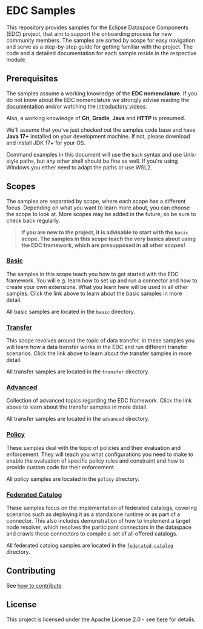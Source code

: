 # EDC Samples

This repository provides samples for the Eclipse Dataspace Components (EDC) project, that aim to support the
onboarding process for new community members. The samples are sorted by scope for easy navigation and serve as a
step-by-step guide for getting familiar with the project. The code and a detailed documentation for each sample reside
in the respective module.

## Prerequisites

The samples assume a working knowledge of the **EDC nomenclature**. If you do not know about the EDC nomenclature we
strongly advise reading the [documentation](https://eclipse-edc.github.io/docs/#/) and/or watching the
[introductory videos](https://www.youtube.com/@eclipsedataspaceconnector9622/featured).

Also, a working knowledge of **Git**, **Gradle**, **Java** and **HTTP** is presumed.

We'll assume that you've just checked out the samples code base and have **Java 17+** installed on your development
machine. If not, please download and install JDK 17+ for your OS.

Command examples in this document will use the `bash` syntax and use Unix-style paths, but any other shell should be
fine as well. If you're using Windows you either need to adapt the paths or use WSL2.

## Scopes

The samples are separated by scope, where each scope has a different focus. Depending on what you want to learn more
about, you can choose the scope to look at. More scopes may be added in the future, so be sure to check back regularly.

> **If you are new to the project, it is advisable to start with the `basic` scope. The samples in this scope teach the
> very basics about using the EDC framework, which are presupposed in all other scopes!**

### [Basic](./basic/README.md)

The samples in this scope teach you how to get started with the EDC framework. You will e.g. learn how to set up and run
a connector and how to create your own extensions. What you learn here will be used in all other samples. Click the
link above to learn about the basic samples in more detail.

All basic samples are located in the `basic` directory.

### [Transfer](./transfer/README.md)

This scope revolves around the topic of data transfer. In these samples you will learn how a data transfer works in the
EDC and run different transfer scenarios. Click the link above to learn about the transfer samples in more detail.

All transfer samples are located in the `transfer` directory.

### [Advanced](./advanced/README.md)

Collection of advanced topics regarding the EDC framework.
Click the link above to learn about the transfer samples in more detail.

All transfer samples are located in the `advanced` directory.

### [Policy](./policy/README.md)

These samples deal with the topic of policies and their evaluation and enforcement. They will teach you what
configurations you need to make to enable the evaluation of specific policy rules and constraint and how to provide
custom code for their enforcement.

All policy samples are located in the `policy` directory.

### [Federated Catalog](./federated-catalog/README.md)

These samples focus on the implementation of federated catalogs, covering scenarios such as deploying it as 
a standalone runtime or as part of a connector. This also includes demonstration of how to implement a target 
node resolver, which resolves the participant connectors in the dataspace and crawls these connectors to compile 
a set of all offered catalogs.

All federated catalog samples are located in the [`federated-catalog`](./federated-catalog/README.md) directory.

## Contributing

See [how to contribute](https://github.com/eclipse-edc/docs/blob/main/CONTRIBUTING.md).

## License

This project is licensed under the Apache License 2.0 - see [here](LICENSE) for details.
